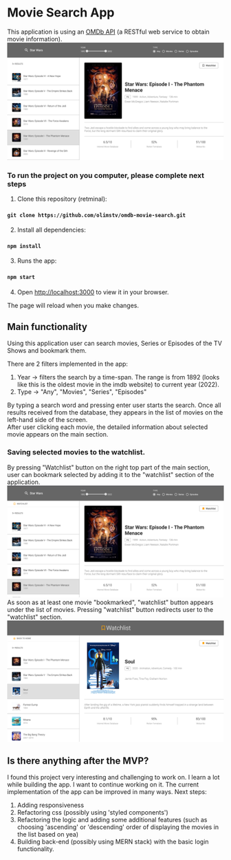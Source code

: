 # Movie Search App

This application is using an [OMDb API](https://www.omdbapi.com/) (a RESTful web service to obtain movie information).
![img_1.png](img_1.png)
### To run the project on you computer, please complete next steps

1. Clone this repository (retminal):

#### `git clone https://github.com/olimstv/omdb-movie-search.git`
2. Install all dependencies:
#### `npm install`

3. Runs the app:
#### `npm start`

4. Open [http://localhost:3000](http://localhost:3000) to view it in your browser.

The page will reload when you make changes.

## Main functionality
Using this application user can search movies, Series or Episodes of the TV Shows and bookmark them.

There are 2 filters implemented in the app:
1. Year -> filters the search by a time-span. The range is from 1892 (looks like this is the oldest movie in the imdb website) to current year (2022).
2. Type -> "Any", "Movies", "Series", "Episodes"

By typing a search word and pressing enter user starts the search. Once all results received from the database, they appears in the list of movies on the left-hand side of the screen.\
After user clicking each movie, the detailed information about selected movie appears on the main section.

### Saving selected movies to the watchlist.
By pressing "Watchlist" button on the right top part of the main section, user can bookmark selected by adding it to the "watchlist" section of the application.\
![img_3.png](img_3.png)
As soon as at least one movie "bookmarked", "watchlist" button appears under the list of movies. Pressing "watchlist" button redirects user to the "watchlist" section.
![img_4.png](img_4.png)

## Is there anything after the MVP?
I found this project very interesting and challenging to work on. I learn a lot while building the app. I want to continue working on it. 
The current implementation of the app can be improved in many ways. Next steps:
1. Adding responsiveness
2. Refactoring css (possibly using 'styled components')
3. Refactoring the logic and adding some additional features (such as choosing 'ascending' or 'descending' order of displaying the movies in the list based on yea)
4. Building back-end (possibly using MERN stack) with the basic login functionality.
